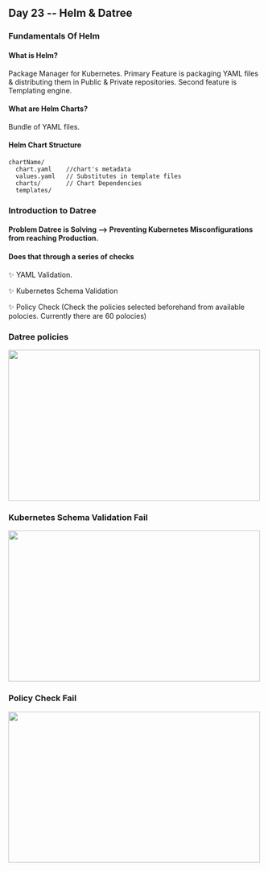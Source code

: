 ## Day 23 -- Helm & Datree
### Fundamentals Of Helm

#### What is Helm?

Package Manager for Kubernetes. Primary Feature is packaging YAML files & distributing them in Public & Private repositories. Second feature is Templating engine.

#### What are Helm Charts?

Bundle of YAML files.

#### Helm Chart Structure
```
chartName/
  chart.yaml    //chart's metadata
  values.yaml   // Substitutes in template files
  charts/       // Chart Dependencies
  templates/
```

### Introduction to Datree

#### Problem Datree is Solving --> Preventing Kubernetes Misconfigurations from reaching Production. 

#### Does that through a series of checks
✨ YAML Validation.

✨ Kubernetes Schema Validation 

✨ Policy Check (Check the policies selected beforehand from available polocies. Currently there are 60 polocies)

### Datree policies
<img src="Images For Readme/Datree Policies.png" height = 300 width = 500>

### Kubernetes Schema Validation Fail
<img src="Images For Readme/Kubernetes Schema Validation Fail.png" height = 300 width = 500>

### Policy Check Fail
<img src="Images For Readme/Policy Check Fail.png" height = 300 width = 500>
